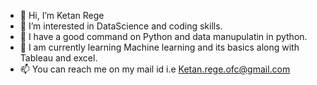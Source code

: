 - 👋 Hi, I’m Ketan Rege
- 👀 I’m interested in DataScience and coding skills.
- 🌱 I have a good command on Python and data manupulatin in python.
- 💞️ I am currently learning Machine learning and its basics along with Tableau and excel.
- 📫 You can reach me on my mail id i.e Ketan.rege.ofc@gmail.com
